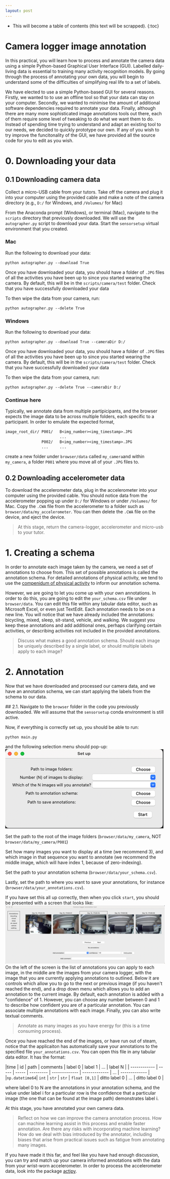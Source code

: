```yaml
---
layout: post
---
```


* This will become a table of contents (this text will be scrapped).
{:toc}

# Camera logger image annotation
In this practical, you will learn how to process and annotate the camera data using a simple Python-based Graphical User Interface (GUI). Labelled daily-living data is essential to training many activity recognition models. By going through the process of annotating your own data, you will begin to understand some of the difficulties of simplifying real life to a set of labels. 

We have elected to use a simple Python-based GUI for several reasons. Firstly, we wanted to to use an offline tool so that your data can stay on your computer. Secondly, we wanted to minimise the amount of additional software dependencies required to annotate your data. Finally, although there are many more sophisticated image annotations tools out there, each of them require some level of tweaking to do what we want them to do. Instead of spending time trying to understand and adapt an existing tool to our needs, we decided to quickly prototype our own. If any of you wish to try improve the funcitonality of the GUI, we have provided all the source code for you to edit as you wish. 

# 0. Downloading your data
## 0.1 Downloading camera data
Collect a micro-USB cable from your tutors. 
Take off the camera and plug it into your computer using the provided cable and make a note of the camera directory (e.g., `D:/` for Windows, and `/Volumes/` for Mac)

From the Anaconda prompt (Windows), or terminal (Mac), navigate to the `scripts` directory that previously downloaded. We will use the `autographer.py` script to download your data. Start the `sensorsetup` virtual environment that you created. 

### Mac
Run the following to download your data:
```shell 
python autographer.py --download True 
```

Once you have downloaded your data, you should have a folder of `.JPG` files of all the activities you have been up to since you started wearing the camera. By default, this will be in the `scripts/camera/test` folder. Check that you have successfully downloaded your data

To then wipe the data from your camera, run:
```shell 
python autographer.py --delete True
```

### Windows
Run the following to download your data:
```shell 
python autographer.py --download True --cameraDir D:/
```

Once you have downloaded your data, you should have a folder of `.JPG` files of all the activities you have been up to since you started wearing the camera. By default, this will be in the `scripts/camera/test` folder. Check that you have successfully downloaded your data

To then wipe the data from your camera, run:
```shell 
python autographer.py --delete True --cameraDir D:/
```

### Continue here
Typically, we annotate data from multiple partipicipants, and the browser expects the image data to be across multiple folders, each specific to a participant. In order to emulate the expected format,
```
image_root_dir/ P001/   B<img_number><img_timestamp>.JPG
                        ... 
                P002/   B<img_number><img_timestamp>.JPG
                ...     ...
```
create a new folder under `browser/data` called `my_camera`and within `my_camera`, a folder `P001` where you move all of your `.JPG` files to. 

## 0.2 Downloading accelerometer data
To download the accelerometer data, plug in the accelerometer into your computer using the provided cable. You should notice data from the accelerometer popping up under `D:/` for Windows or under `/Volumes/` for Mac. Copy the `.CWA` file from the accelerometer to a folder such as `browser/data/my_accelerometer`.
You can then delete the `.CWA` file on the device, and eject the device.

> At this stage, return the camera-logger, accelerometer and micro-usb to your tutor.


# 1. Creating a schema
In order to annotate each image taken by the camera, we need a set of annotations to choose from. This set of possible annotations is called the annotation schema. For detailed annotations of physical activity, we tend to use the [compenidum of physical activity](https://sites.google.com/site/compendiumofphysicalactivities/Activity-Categories?authuser=0) to inform our annotation schema. 

However, we are going to let you come up with your own annotations. In order to do this, you are going to edit the `your_schema.csv` file under `browser/data`. You can edit this file within any tabular data editor, such as Microsoft Excel, or even just TextEdit. Each annotation needs to be on a new line. You will notice that we have already included the annotations: bicycling, mixed, sleep, sit-stand, vehicle, and walking. We suggest you keep these annotations and add additional ones, perhaps clarifying certain activities, or describing activities not included in the provided annotations. 

> Discuss what makes a good annotation schema. Should each image be uniquely described by a single label, or should multiple labels apply to each image?

# 2. Annotation 
Now that we have downloaded and processed our camera data, and we have an annotation schema, we can start applying the labels from the schema to our data. 

## 2.1. 
Navigate to the `browser` folder in the code you previously downloaded. We will assume that the `sensorsetup` conda environment is still active.

Now, if everything is correctly set up, you should be able to run:

```shell
python main.py
```
and the following selection menu should pop-up:
![](./assets/figs/setup_menu.png)

Set the path to the root of the image folders (`browser/data/my_camera`, NOT `browser/data/my_camera/P001`)

Set how many images you want to display at a time (we recommend 3), and which image in that sequence you want to annotate (we recommend the middle image, which will have index 1, because of zero-indexing).

Set the path to your annotation schema (`browser/data/your_schema.csv`). 

Lastly, set the path to where you want to save your annotations, for instance (`browser/data/your_annotations.csv`). 

If you have set this all up correctly, then when you click `start`, you should be presented with a screen that looks like:
![](./assets/figs/simple_browser_display.png)
On the left of the screen is the list of annotations you can apply to each image, in the middle are the images from your camera logger, with the image that you are currently applying annotations to outlined. Below it are controls which allow you to go to the next or previous image (if you haven't reached the end), and a drop down menu which allows you to add an annotation to the current image. By default, each annotation is added with a "confidence" of 1. However, you can choose any number between 0 and 1 to describe how confident you are of a particular annotation. You can associate multiple annotations with each image. Finally, you can also write textual comments.

> Annotate as many images as you have energy for (this is a time consuming process). 

Once you have reached the end of the images, or have run out of steam, notice that the applicaiton has automatically save your annotations to the specified file `your_annotations.csv`. You can open this file in any tabular data editor. It has the format:

|time           | id    | path  | comments  | label 0       | label 1       | ...   | label N       |
| ------------  | ----- | ----- | --------- | ------------- | ------------- | ...   | ------------- |
|`np.datetime64`| `int` | `str` | `str`     | `float [0,1]` | ditto label 0 | ...   | ditto label 0 |

where label 0 to N are the annotations in your annotation schema, and the value under label i for a particular row is the confidence that a particular image (the one that can be found at the image path) demonstrates label i. 

At this stage, you have annotated your own camera data.

> Reflect on how we can improve the camera annotation process. How can machine learning assist in this process and enable faster annotation. Are there any risks with incorporating machine learning? How do we deal with bias introduced by the annotator, including biases that arise from practical issues such as fatigue from annotating many images.

If you have made it this far, and feel like you have had enough discussion, you can try and match up your camera informed annotations with the data from your wrist-worn accelerometer. In order to process the accelerometer data, look into the package [actipy](https://actipy.readthedocs.io/en/latest/).
